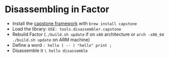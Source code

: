 # Disassembling in Factor

- Install the [capstone framework](https://formulae.brew.sh/formula/capstone) with `brew install capstone`
- Load the library: `USE: tools.disassembler.capstone`
- Rebuild Factor (`./build.sh update` if on `x86` architecture or `arch -x86_64 ./build.sh update` on ARM machine)
- Define a word `: hello ( -- ) "hello" print ;`
- Disassemble it `\ hello disassemble`
